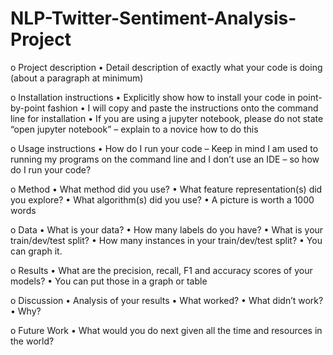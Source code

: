 # NLP-Twitter-Sentiment-Analysis-Project

o Project description
• Detail description of exactly what your code is doing (about a 
paragraph at minimum)

o Installation instructions
• Explicitly show how to install your code in point-by-point fashion
• I will copy and paste the instructions onto the command line for 
installation
• If you are using a jupyter notebook, please do not state “open jupyter 
notebook” – explain to a novice how to do this 

o Usage instructions
• How do I run your code – Keep in mind I am used to running my 
programs on the command line and I don’t use an IDE – so how do I 
run your code? 

o Method 
• What method did you use?
• What feature representation(s) did you explore?
• What algorithm(s) did you use?
• A picture is worth a 1000 words

o Data
• What is your data? 
• How many labels do you have?
• What is your train/dev/test split?
• How many instances in your train/dev/test split?
• You can graph it.

o Results
• What are the precision, recall, F1 and accuracy scores of your models? 
• You can put those in a graph or table

o Discussion 
• Analysis of your results
• What worked?
• What didn’t work?
• Why? 

o Future Work 
• What would you do next given all the time and resources in the world? 
